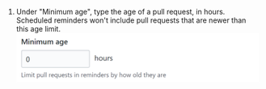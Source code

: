1. Under "Minimum age", type the age of a pull request, in hours. Scheduled reminders won't include pull requests that are newer than this age limit. ![Ignored labels field](/assets/images/help/settings/scheduled-reminders-min-age-field.png)